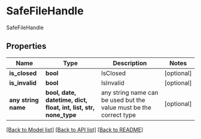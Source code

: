 # SafeFileHandle

SafeFileHandle

## Properties
Name | Type | Description | Notes
------------ | ------------- | ------------- | -------------
**is_closed** | **bool** | IsClosed | [optional] 
**is_invalid** | **bool** | IsInvalid | [optional] 
**any string name** | **bool, date, datetime, dict, float, int, list, str, none_type** | any string name can be used but the value must be the correct type | [optional]

[[Back to Model list]](../README.md#documentation-for-models) [[Back to API list]](../README.md#documentation-for-api-endpoints) [[Back to README]](../README.md)


